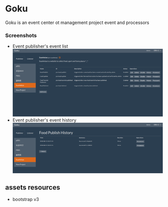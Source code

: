 # Goku
Goku is an event center ot management project event and processors

### Screenshots
- Event publisher's event list
 ![image](https://github.com/MichaelLuthor/Goku/raw/master/Document/Screenshot/publisher-event-list.png)
- Event publisher's event history
 ![image](https://github.com/MichaelLuthor/Goku/raw/master/Document/Screenshot/publisher-event-history.png)





## assets resources

- bootstrap v3

